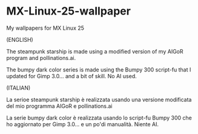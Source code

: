 # MX-Linux-25-wallpaper

My wallpapers for MX Linux 25

(ENGLISH)

The steampunk starship is made using a modified version of my AIGoR program and pollinations.ai.

The bumpy dark color series is made using the Bumpy 300 script-fu that I updated for Gimp 3.0... and a bit of skill. No AI used.

(ITALIAN)

La serioe steampunk starship è realizzata usando una versione modificata del mio programma AIGoR e pollinations.ai

La serie bumpy dark color è realizzata usando lo script-fu Bumpy 300 che ho aggiornato per Gimp 3.0... e un po'di manualità. Niente AI.
